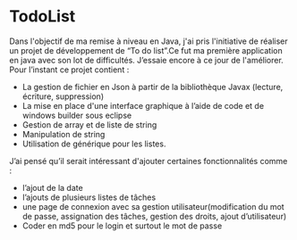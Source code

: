 # TodoList

Dans l'objectif de ma remise à niveau en Java, j'ai pris l'initiative de réaliser un projet de développement de “To do list”.Ce fut ma première application en java avec son lot de difficultés. J’essaie encore à ce jour de l'améliorer.
Pour l’instant ce projet contient : 
- La gestion de fichier en Json à partir de la bibliothèque Javax (lecture, écriture, suppression)
- La mise en place d'une interface graphique à l’aide de code et de windows builder sous eclipse
- Gestion de array et de liste de string
- Manipulation de string
- Utilisation de générique pour les listes. 

J’ai pensé qu’il serait intéressant d'ajouter certaines fonctionnalités comme :
- l’ajout de la date
- l’ajouts de plusieurs listes de tâches 
- une page de connexion avec sa gestion utilisateur(modification du mot de passe, assignation des tâches, gestion des droits, ajout d’utilisateur)
- Coder en md5 pour le login et surtout le mot de passe
